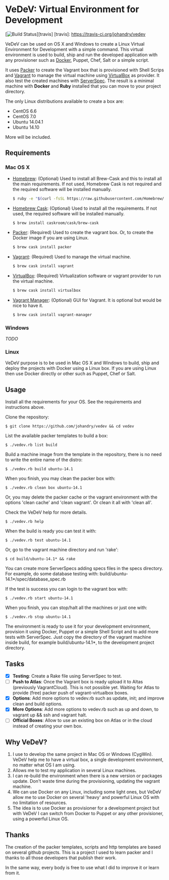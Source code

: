 # VeDeV: Virtual Environment for Development

[![Build Status](http://img.shields.io/travis/johandry/vedev.svg)][travis]
[travis]: https://travis-ci.org/johandry/vedev

VeDeV can be used on OS X and Windows to create a Linux Virtual Environment for Development with a simple command. This virtual environment is used to build, ship and run the developed application with any provisioner such as [Docker](https://www.docker.com/), Puppet, Chef, Salt or a simple script.

It uses [Packer](http://www.packer.io/) to create the Vagrant box that is provisioned with Shell Scrips and [Vagrant](https://www.vagrantup.com/) to manage the virtual machine using [VirtualBox](https://www.virtualbox.org/) as provider. It also test the created machines with [ServerSpec](http://serverspec.org/). The result is a minimal machine with **Docker** and **Ruby** installed that you can move to your project directory.

The only Linux distributions available to create a box are: 
* CentOS 6.6
* CentOS 7.0
* Ubuntu 14.04.1
* Ubuntu 14.10

More will be included.

## Requirements

### Mac OS X

* [Homebrew](http://brew.sh/): (Optional) Used to install all Brew-Cask and this to install all the main requirements. If not used, Homebrew Cask is not required and the required software will be installed manually.
    ```bash
    $ ruby -e "$(curl -fsSL https://raw.githubusercontent.com/Homebrew/install/master/install)"
    ```

* [Homebrew Cask](http://caskroom.io/): (Optional) Used to install all the requirements. If not used, the required software will be installed manually.
    ```bash
    $ brew install caskroom/cask/brew-cask
    ```

* [Packer](http://www.packer.io/): (Required) Used to create the vagrant box. Or, to create the Docker image if you are using Linux.
    ```bash
    $ brew cask install packer
    ```

* [Vagrant](https://www.vagrantup.com/): (Required) Used to manage the virtual machine.
    ```bash
    $ brew cask install vagrant
    ```

* [VirtualBox](https://www.virtualbox.org/): (Required) Virtualization software or vagrant provider to run the virtual machine.
    ```bash
    $ brew cask install virtualbox
    ```

* [Vagrant Manager](http://vagrantmanager.com/): (Optional) GUI for Vagrant. It is optional but would be nice to have it.
    ```bash
    $ brew cask install vagrant-manager
    ```
    
### Windows

_TODO_

### Linux

VeDeV purpose is to be used in Mac OS X and Windows to build, ship and deploy the projects with Docker using a Linux box. If you are using Linux then use Docker directly or other such as Puppet, Chef or Salt.

## Usage

Install all the requirements for your OS. See the requirements and instructions above.

Clone the repository:

    $ git clone https://github.com/johandry/vedev && cd vedev

List the available packer templates to build a box:

    $ ./vedev.rb list build

Build a machine image from the template in the repository, there is no need to write the entire name of the distro:

    $ ./vedev.rb build ubuntu-14.1

When you finish, you may clean the packer box with:

    $ ./vedev.rb clean box ubuntu-14.1

Or, you may delete the packer cache or the vagrant environment with the options 'clean cache' and 'clean vagrant'. Or clean it all with 'clean all'.

Check the VeDeV help for more details.

    $ ./vedev.rb help

When the build is ready you can test it with:

    $ ./vedev.rb test ubuntu-14.1

Or, go to the vagrant machine directory and run 'rake':

    $ cd build/ubuntu-14.1* && rake

You can create more ServerSpecs adding specs files in the specs directory. For example, do some database testing with: build/ubuntu-14.1*/spec/database_spec.rb

If the test is success you can login to the vagrant box with:

    $ ./vedev.rb start ubuntu-14.1

When you finish, you can stop/halt all the machines or just one with:

    $ ./vedev.rb stop ubuntu-14.1

The environment is ready to use it for your development environment, provision it using Docker, Puppet or a simple Shell Script and to add more tests with ServerSpec. Just copy the directory of the vagrant machine inside build, for example build/ubuntu-14.1*, to the development project directory.

## Tasks

- [X] **Testing**: Create a Rake file using ServerSpec to test.
- [ ] **Push to Atlas**: Once the Vagrant box is ready upload it to Altas (previously VagrantCloud). This is not possible yet. Waiting for Atlas to provide (free) packer push of vagrant-virtualbox boxes.
- [X] **Options**: Add more options to vedev.rb such as update, init; and improve clean and build options.
- [X] **More Options**: Add more options to vedev.rb such as up and down, to vagrant up && ssh and vagrant halt.
- [ ] **Official Boxes**: Allow to use an existing box on Atlas or in the cloud instead of creating your own box.

## Why VeDeV?

1. I use to develop the same project in Mac OS or Windows (CygWin). VeDeV help me to have a virtual box, a single development environment, no matter what OS I am using.
2. Allows me to test my application in several Linux machines.
3. I can re-build the environment when there is a new version or packages update. Don't waste time during the provisioning, updating the vagrant machine.
4. We can use Docker on any Linux, including some light ones, but VeDeV allow me to use Docker on several 'heavy' and powerful Linux OS with no limitation of resources.
5. The idea is to use Docker as provisioner for a development project but with VeDeV I can switch from Docker to Puppet or any other provisioner, using a powerful Linux OS.

## Thanks

The creation of the packer templates, scripts and http templates are based on several github projects. This is a project I used to learn packer and I thanks to all those developers that publish their work. 

In the same way, every body is free to use what I did to improve it or learn from it.